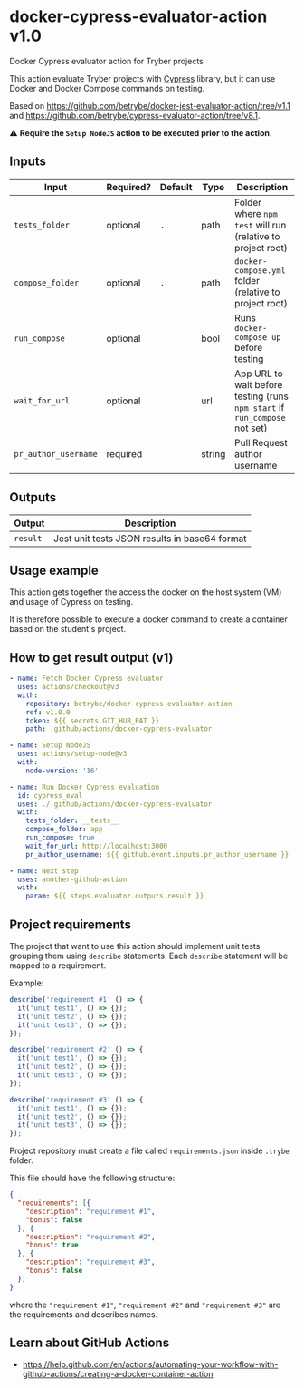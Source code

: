 # docker-cypress-evaluator-action v1.0

Docker Cypress evaluator action for Tryber projects

This action evaluate Tryber projects with [Cypress](https://www.cypress.io) library, but it can use Docker and Docker Compose commands on testing.

Based on <https://github.com/betrybe/docker-jest-evaluator-action/tree/v1.1> and <https://github.com/betrybe/cypress-evaluator-action/tree/v8.1>.

⚠️ **Require the `Setup NodeJS` action to be executed prior to the action.**

## Inputs

|Input|Required?|Default|Type|Description|
|--|--|--|--|--|
|`tests_folder`|optional|`.`|path| Folder where `npm test` will run (relative to project root)
|`compose_folder`|optional|`.`|path| `docker-compose.yml` folder (relative to project root)
|`run_compose`|optional||bool| Runs `docker-compose up` before testing
|`wait_for_url`|optional||url| App URL to wait before testing (runs `npm start` if `run_compose` not set)
|`pr_author_username`|required||string| Pull Request author username|

## Outputs

|Output|Description|
|--|--|
|`result`|Jest unit tests JSON results in base64 format|

## Usage example

This action gets together the access the docker on the host system (VM) and usage of Cypress on testing.

It is therefore possible to execute a docker command to create a container based on the student's project.

## How to get result output (v1)

```yml
- name: Fetch Docker Cypress evaluator
  uses: actions/checkout@v3
  with:
    repository: betrybe/docker-cypress-evaluator-action
    ref: v1.0.0
    token: ${{ secrets.GIT_HUB_PAT }}
    path: .github/actions/docker-cypress-evaluator

- name: Setup NodeJS
  uses: actions/setup-node@v3
  with:
    node-version: '16'

- name: Run Docker Cypress evaluation
  id: cypress_eval
  uses: ./.github/actions/docker-cypress-evaluator
  with:
    tests_folder: __tests__
    compose_folder: app
    run_compose: true
    wait_for_url: http://localhost:3000
    pr_author_username: ${{ github.event.inputs.pr_author_username }}

- name: Next step
  uses: another-github-action
  with:
    param: ${{ steps.evaluator.outputs.result }}
```

## Project requirements

The project that want to use this action should implement unit tests grouping them using `describe` statements.
Each `describe` statement will be mapped to a requirement.

Example:

```javascript
describe('requirement #1' () => {
  it('unit test1', () => {});
  it('unit test2', () => {});
  it('unit test3', () => {});
});

describe('requirement #2' () => {
  it('unit test1', () => {});
  it('unit test2', () => {});
  it('unit test3', () => {});
});

describe('requirement #3' () => {
  it('unit test1', () => {});
  it('unit test2', () => {});
  it('unit test3', () => {});
});
```

Project repository must create a file called `requirements.json` inside `.trybe` folder.

This file should have the following structure:

```json
{
  "requirements": [{
    "description": "requirement #1",
    "bonus": false
  }, {
    "description": "requirement #2",
    "bonus": true
  }, {
    "description": "requirement #3",
    "bonus": false
  }]
}
```

where the `"requirement #1"`, `"requirement #2"` and `"requirement #3"` are the requirements and describes names.

## Learn about GitHub Actions

- <https://help.github.com/en/actions/automating-your-workflow-with-github-actions/creating-a-docker-container-action>
